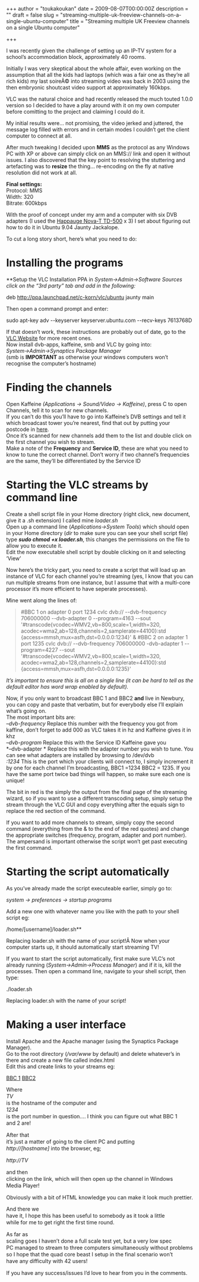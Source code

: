 +++
author = "toukakoukan"
date = 2009-08-07T00:00:00Z
description = ""
draft = false
slug = "streaming-multiple-uk-freeview-channels-on-a-single-ubuntu-computer"
title = "Streaming multiple UK Freeview channels on a single Ubuntu computer"

+++

I was recently given the challenge of setting up an IP-TV system for a school’s accommodation block, approximately 40 rooms.

Initially I was very skeptical about the whole affair, even working on the assumption that all the kids had laptops (which was a fair one as they’re all rich kids) my last soireÃ© into streaming video was back in 2003 using the then embryonic shoutcast video support at approximately 160kbps.

VLC was the natural choice and had recently released the much touted 1.0.0 version so I decided to have a play around with it on my own computer before comitting to the project and claiming I could do it.

My initial results were… not promising, the video jerked and juttered, the message log filled with errors and in certain modes I couldn’t get the client computer to connect at all.

After much tweaking I decided upon **MMS** as the protocol as any Windows PC with XP or above can simply click on an MMS:// link and open it without issues. I also discovered that the key point to resolving the stuttering and artefacting was to **resize** the thing… re-encoding on the fly at native resolution did not work at all.

**Final settings:  
<span style="font-weight: normal;">Protocol: MMS  
</span><span style="font-weight: normal;">Width: 320</span>  
<span style="font-weight: normal;">Bitrate: 600kbps</span>**

**<span style="font-weight: normal;">With the proof of concept under my arm and a computer with six DVB adapters (I used the [Happauge Nova-T TD-500](http://www.ebuyer.com/product/113946) x 3) I set about figuring out how to do it in Ubuntu 9.04 Jaunty Jackalope.</span>**

**<span style="font-weight: normal;">To cut a long story short, here’s what you need to do:</span>**


# Installing the programs

**<span style="font-weight: normal;">Setup the VLC Installation PPA in *System->Admin->Software Sources *click on the “3rd party” tab and add in the following:  
</span>**

deb http://ppa.launchpad.net/c-korn/vlc/ubuntu jaunty main

**<span style="font-weight: normal;">Then open a command prompt and enter:  
</span>**

sudo apt-key adv --keyserver keyserver.ubuntu.com --recv-keys 7613768D

**<span style="font-weight: normal;"> If that doesn’t work, these instructions are probably out of date, go to the [VLC Website](http://www.videolan.org) for more recent ones.  
 Now install dvb-apps, kaffeine, smb and VLC by going into:  
*System->Admin->Synaptics Package Manager*  
 (smb is **IMPORTANT** as otherwise your windows computers won’t recognise the computer’s hostname)</span>**


# Finding the channels

**<span style="font-weight: normal;">Open Kaffeine *(Applications -> Sound/Video -> Kaffeine)*, press C to open Channels, tell it to scan for new channels.  
 If you can’t do this you’ll have to go into Kaffeine’s DVB settings and tell it which broadcast tower you’re nearest, find that out by putting your postcode in [here](http://www.digitaluk.co.uk/).  
 Once it’s scanned for new channels add them to the list and double click on the first channel you wish to stream.  
 Make a note of the </span>Frequency<span style="font-weight: normal;"> and </span>Service ID<span style="font-weight: normal;">, these are what you need to know to tune the correct channel. Don’t worry if two channel’s frequencies are the same, they’ll be differentiated by the Service ID</span>**


# Starting the VLC streams by command line

<span style="font-weight: normal;">Create a shell script file in your Home directory (right click, new document, give it a .sh extension) I called mine *loader.sh*  
 Open up a command line (*Applications->System Tools*) which should open in your Home directory (*dir* to make sure you can see your shell script file) type ***sudo chmod +x loader.sh***, this changes the permissions on the file to allow you to execute it.  
 Edit the now executable shell script by double clicking on it and selecting ‘View’</span>

<span style="font-weight: normal;">Now here’s the tricky part, you need to create a script that will load up an instance of VLC for each channel you’re streaming (yes, I know that you can run multiple streams from one instance, but I assume that with a multi-core processor it’s more efficient to have seperate processes).</span>

<span style="font-weight: normal;">Mine went along the lines of:</span>

> #BBC 1 on adapter 0 port 1234 cvlc dvb:// --dvb-frequency 706000000 --dvb-adapter 0 --program=4163 --sout '#transcode{vcodec=WMV2,vb=800,scale=1,width=320, acodec=wma2,ab=128,channels=2,samplerate=44100}:std {access=mmsh,mux=asfh,dst=0.0.0.0:1234}' & #BBC 2 on adapter 1 port 1235 cvlc dvb:// --dvb-frequency 706000000 -dvb-adapter 1 --program=4227 --sout '#transcode{vcodec=WMV2,vb=800,scale=1,width=320, acodec=wma2,ab=128,channels=2,samplerate=44100}:std {access=mmsh,mux=asfh,dst=0.0.0.0:1235}'

*It’s important to ensure this is all on a single line (it can be hard to tell as the default editor has word wrap enabled by default).*

<span style="font-weight: normal;">Now, if you only want to broadcast BBC 1 and BBC2 </span><span style="font-weight: normal;">**and** live in Newbury, you can copy and paste that verbatim, but for everybody else I’ll explain what’s going on.  
 The most important bits are:  
*–dvb-frequency* Replace this number with the frequency you got from kaffine, don’t forget to add 000 as VLC takes it in hz and Kaffeine gives it in khz  
*–dvb-program* Replace this with the Service ID Kaffeine gave you  
*–dvb-adapter * Replace this with the adapter number you wish to tune. You can see what adapters are installed by browsing to /dev/dvb  
*:1234* This is the port which your clients will connect to, I simply increment it by one for each channel I’m broadcasting, BBC1 =1234 BBC2 = 1235. If you have the same port twice bad things will happen, so make sure each one is unique! </span>

<span style="font-weight: normal;">The bit in red is the simply the output from the final page of the streaming wizard, so if you want to use a different transcoding setup, simply setup the stream through the VLC GUI and copy everything after the equals sign to replace the red section of the command.</span>

<span style="font-weight: normal;">If you want to add more channels to stream, simply copy the second command (everything from the & to the end of the red quotes) and change the appropriate switches (frequency, program, adapter and port number).  
 The ampersand is important otherwise the script won’t get past executing the first command.</span>


# Starting the script automatically

<span style="font-weight: normal;">As you’ve already made the script executeable earlier, simply go to:</span>

<span style="font-weight: normal;">*system -> preferences -> startup programs*</span>

<span style="font-weight: normal;">*<span style="font-style: normal;">Add a new one with whatever name you like with the path to your shell script eg:</span>*</span>

<span style="font-weight: normal;">*<span style="font-style: normal;">*/home/[username]/loader.sh*</span>*</span>

<span style="font-weight: normal;">*<span>*<span style="font-style: normal;">Replacing loader.sh with the name of your script!</span><span>Â </span>*</span>*</span>Now when your computer starts up, it should automatically start streaming TV!

If you want to start the script automatically, first make sure VLC’s not already running (*System->Admin->Process Manager*) and if it is, kill the processes. Then open a command line, navigate to your shell script, then type:

./loader.sh

Replacing loader.sh with the name of your script!


# Making a user interface

Install Apache and the Apache manager (using the Synaptics Package Manager).  
 Go to the root directory (*/var/www* by default) and delete whatever’s in there and create a new file called index.html  
 Edit this and create links to your streams eg:

<a href="mms://TV:1234">BBC 1</a> <a href="mms://TV:1235">BBC2</a>

<span style="line-height: 18px; white-space: pre-wrap;">Where </span>*TV*<span style="line-height: 18px; white-space: pre-wrap;"> is the hostname of the computer and </span>*1234*<span style="line-height: 18px; white-space: pre-wrap;"> is the port number in question…. I think you can figure out what BBC 1 and 2 are!</span>

<span style="line-height: 18px; white-space: pre-wrap;">After that it’s just a matter of going to the client PC and putting *http://[hostname]* into the browser, eg;</span>

<span style="line-height: 18px; white-space: pre-wrap;">*http://TV*</span>

<span style="line-height: 18px; white-space: pre-wrap;">and then clicking on the link, which will then open up the channel in Windows Media Player!</span>

Obviously with a bit of HTML knowledge you can make it look much prettier.

<span style="line-height: 18px; white-space: pre-wrap;">And there we have it, I hope this has been useful to somebody as it took a little while for me to get right the first time round.</span>

<span style="line-height: 18px; white-space: pre-wrap;">As far as scaling goes I haven’t done a full scale test yet, but a very low spec PC managed to stream to three computers simultaneously without problems so I hope that the quad core beast I setup in the final scenario won’t have any difficulty with 42 users!</span>

If you have any success/issues I’d love to hear from you in the comments.

